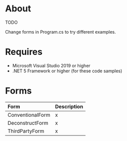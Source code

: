 ﻿# About

TODO

Change forms in Program.cs to try different examples.

# Requires 

- Microsoft Visual Studio 2019 or higher
- .NET 5 Framework or higher (for these code samples)


# Forms

| Form  | Description |
| :------------- | :------------- |
| ConventionalForm  | x  |
| DeconstructForm  | x  |
| ThirdPartyForm  | x  |

